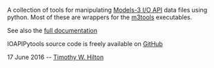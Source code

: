 A collection of tools for
manipulating [Models-3 I/O API](https://www.cmascenter.org/ioapi/)
data files using python.  Most of these are wrappers for
the
[m3tools](https://www.cmascenter.org/ioapi/documentation/all_versions/html/AA.html#tools) executables.

See also the [full documentation](https://timothy-w-hilton.github.io/IOAPI_Pytools/_build/html/index.html)

IOAPIPytools source code is freely available
on [GitHub](https://github.com/Timothy-W-Hilton/IOAPI_Pytools)

17 June 2016 --  [Timothy W. Hilton](thilton@ucmerced.edu)
